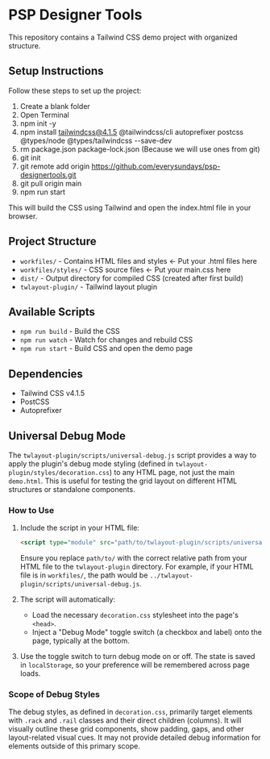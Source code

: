 # PSP Designer Tools

This repository contains a Tailwind CSS demo project with organized structure.

## Setup Instructions

Follow these steps to set up the project:

1. Create a blank folder
2. Open Terminal
3. npm init -y
4. npm install tailwindcss@4.1.5 @tailwindcss/cli autoprefixer postcss @types/node @types/tailwindcss --save-dev
5. rm package.json package-lock.json
   (Because we will use ones from git)
6. git init
7. git remote add origin https://github.com/everysundays/psp-designertools.git
8. git pull origin main
9. npm run start

This will build the CSS using Tailwind and open the index.html file in your browser.

## Project Structure

- `workfiles/` - Contains HTML files and styles <- Put your .html files here
- `workfiles/styles/` - CSS source files <- Put your main.css here
- `dist/` - Output directory for compiled CSS (created after first build)
- `twlayout-plugin/` - Tailwind layout plugin


## Available Scripts

- `npm run build` - Build the CSS
- `npm run watch` - Watch for changes and rebuild CSS
- `npm run start` - Build CSS and open the demo page


## Dependencies

- Tailwind CSS v4.1.5
- PostCSS
- Autoprefixer

## Universal Debug Mode

The `twlayout-plugin/scripts/universal-debug.js` script provides a way to apply the plugin's debug mode styling (defined in `twlayout-plugin/styles/decoration.css`) to any HTML page, not just the main `demo.html`. This is useful for testing the grid layout on different HTML structures or standalone components.

### How to Use

1.  Include the script in your HTML file:
    ```html
    <script type="module" src="path/to/twlayout-plugin/scripts/universal-debug.js"></script>
    ```
    Ensure you replace `path/to/` with the correct relative path from your HTML file to the `twlayout-plugin` directory. For example, if your HTML file is in `workfiles/`, the path would be `../twlayout-plugin/scripts/universal-debug.js`.

2.  The script will automatically:
    *   Load the necessary `decoration.css` stylesheet into the page's `<head>`.
    *   Inject a "Debug Mode" toggle switch (a checkbox and label) onto the page, typically at the bottom.

3.  Use the toggle switch to turn debug mode on or off. The state is saved in `localStorage`, so your preference will be remembered across page loads.

### Scope of Debug Styles

The debug styles, as defined in `decoration.css`, primarily target elements with `.rack` and `.rail` classes and their direct children (columns). It will visually outline these grid components, show padding, gaps, and other layout-related visual cues. It may not provide detailed debug information for elements outside of this primary scope.

